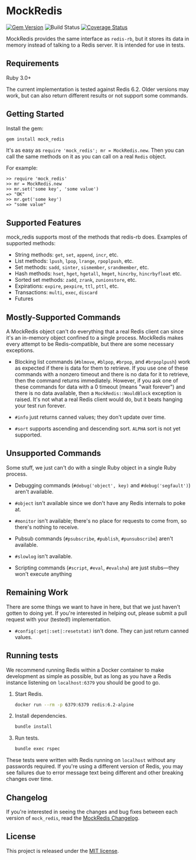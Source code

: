 # MockRedis

[![Gem Version](https://badge.fury.io/rb/mock_redis.svg)](http://badge.fury.io/rb/mock_redis)
![Build Status](https://github.com/sds/mock_redis/actions/workflows/tests.yml/badge.svg)
[![Coverage Status](https://coveralls.io/repos/sds/mock_redis/badge.svg)](https://coveralls.io/r/sds/mock_redis)

MockRedis provides the same interface as `redis-rb`, but it stores its
data in memory instead of talking to a Redis server. It is intended
for use in tests.

## Requirements

Ruby 3.0+

The current implementation is tested against Redis 6.2. Older versions may work, but can also return different results or not support some commands.

## Getting Started

Install the gem:

```bash
gem install mock_redis
```

It's as easy as `require 'mock_redis'; mr = MockRedis.new`. Then you can
call the same methods on it as you can call on a real `Redis` object.

For example:

    >> require 'mock_redis'
    >> mr = MockRedis.new
    >> mr.set('some key', 'some value')
    => "OK"
    >> mr.get('some key')
    => "some value"

## Supported Features

mock_redis supports most of the methods that redis-rb does. Examples
of supported methods:

* String methods: `get`, `set`, `append`, `incr`, etc.
* List methods: `lpush`, `lpop`, `lrange`, `rpoplpush`, etc.
* Set methods: `sadd`, `sinter`, `sismember`, `srandmember`, etc.
* Hash methods: `hset`, `hget`, `hgetall`, `hmget`, `hincrby`, `hincrbyfloat` etc.
* Sorted set methods: `zadd`, `zrank`, `zunionstore`, etc.
* Expirations: `expire`, `pexpire`, `ttl`, `pttl`, etc.
* Transactions: `multi`, `exec`, `discard`
* Futures

## Mostly-Supported Commands

A MockRedis object can't do everything that a real Redis client can
since it's an in-memory object confined to a single process. MockRedis
makes every attempt to be Redis-compatible, but there are some
necessary exceptions.

* Blocking list commands (`#blmove`, `#blpop`, `#brpop`, and `#brpoplpush`)
  work as expected if there is data for them to retrieve. If you use one of
  these commands with a nonzero timeout and there is no data for it to
  retrieve, then the command returns immediately. However, if you ask
  one of these commands for data with a 0 timeout (means "wait
  forever") and there is no data available, then a
  `MockRedis::WouldBlock` exception is raised. It's not what a real
  Redis client would do, but it beats hanging your test run forever.

* `#info` just returns canned values; they don't update over time.

* `#sort` supports ascending and descending sort. `ALPHA` sort is not yet
  supported.

## Unsupported Commands

Some stuff, we just can't do with a single Ruby object in a single
Ruby process.

* Debugging commands (`#debug('object', key)` and
  `#debug('segfault')`) aren't available.

* `#object` isn't available since we don't have any Redis internals to
  poke at.

* `#monitor` isn't available; there's no place for requests to come
  from, so there's nothing to receive.

* Pubsub commands (`#psubscribe`, `#publish`, `#punsubscribe`) aren't
  available.

* `#slowlog` isn't available.

* Scripting commands (`#script`, `#eval`, `#evalsha`) are just stubs&mdash;they won't execute anything

## Remaining Work

There are some things we want to have in here, but that we just
haven't gotten to doing yet. If you're interested in helping out,
please submit a pull request with your (tested!) implementation.

* `#config(:get|:set|:resetstat)` isn't done. They can just return
  canned values.

## Running tests

We recommend running Redis within a Docker container to make development as simple as possible, but as long as you have a Redis instance listening on `localhost:6379` you should be good to go.

1. Start Redis.
   ```bash
   docker run --rm -p 6379:6379 redis:6.2-alpine
   ```
2. Install dependencies.
   ```bash
   bundle install
   ```
3. Run tests.
   ```bash
   bundle exec rspec
   ```

These tests were written with Redis running on `localhost` without any
passwords required. If you're using a different version of Redis, you
may see failures due to error message text being different and other
breaking changes over time.

## Changelog

If you're interested in seeing the changes and bug fixes between each version of `mock_redis`, read the [MockRedis Changelog](CHANGELOG.md).

## License

This project is released under the [MIT license](LICENSE.md).
